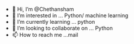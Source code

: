 - 👋 Hi, I’m @Chethansham
- 👀 I’m interested in ... Python/ machine learning
- 🌱 I’m currently learning ... python
- 💞️ I’m looking to collaborate on ... Python
- 📫 How to reach me ...mail

<!---
Chethansham/Chethansham is a ✨ special ✨ repository because its `README.md` (this file) appears on your GitHub profile.
You can click the Preview link to take a look at your changes.
--->
